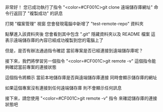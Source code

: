 非常好！
您已成功執行了指令 "<color=#CF001C>git clone 遠端儲存庫網址</color>"
命令行返回了 "複製成功" 的訊息

打開 "檔案管理" 視窗
您會發現電腦中新增了 "test-remote-repo" 資料夾

點擊進入該資料夾後
您會看到其中包含 ".git" 隱藏資料夾以及 README 檔案
這表示遠端儲存庫的內容已經成功複製到您的電腦上了

但是，是否有辦法通過指令確認
當前專案是否已經連接到遠端儲存庫呢？

接下來，我們將學習另一個指令
"<color=#CF001C>git remote -v</color>" 
這個指令能夠確認當前專案的連接狀態

這個指令將顯示
當前本地儲存庫是否與遠端儲存庫連接
同時會顯示儲存庫的網址

如果這個專案沒有連接到任何遠端儲存庫
則不會顯示任何訊息

接下來，請您使用 "<color=#CF001C>git remote -v</color>" 指令
來確認儲存庫的連接狀態吧